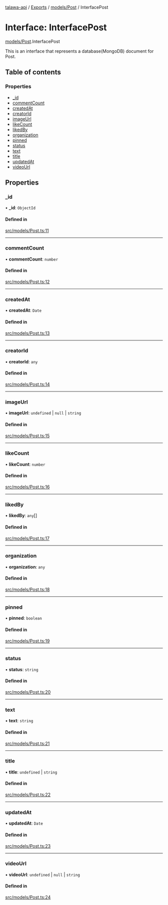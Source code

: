 [talawa-api](../README.md) / [Exports](../modules.md) / [models/Post](../modules/models_Post.md) / InterfacePost

# Interface: InterfacePost

[models/Post](../modules/models_Post.md).InterfacePost

This is an interface that represents a database(MongoDB) document for Post.

## Table of contents

### Properties

- [\_id](models_Post.InterfacePost.md#_id)
- [commentCount](models_Post.InterfacePost.md#commentcount)
- [createdAt](models_Post.InterfacePost.md#createdat)
- [creatorId](models_Post.InterfacePost.md#creatorid)
- [imageUrl](models_Post.InterfacePost.md#imageurl)
- [likeCount](models_Post.InterfacePost.md#likecount)
- [likedBy](models_Post.InterfacePost.md#likedby)
- [organization](models_Post.InterfacePost.md#organization)
- [pinned](models_Post.InterfacePost.md#pinned)
- [status](models_Post.InterfacePost.md#status)
- [text](models_Post.InterfacePost.md#text)
- [title](models_Post.InterfacePost.md#title)
- [updatedAt](models_Post.InterfacePost.md#updatedat)
- [videoUrl](models_Post.InterfacePost.md#videourl)

## Properties

### \_id

• **\_id**: `ObjectId`

#### Defined in

[src/models/Post.ts:11](https://github.com/adi790uu/talawa-api/blob/b1ec05b/src/models/Post.ts#L11)

___

### commentCount

• **commentCount**: `number`

#### Defined in

[src/models/Post.ts:12](https://github.com/adi790uu/talawa-api/blob/b1ec05b/src/models/Post.ts#L12)

___

### createdAt

• **createdAt**: `Date`

#### Defined in

[src/models/Post.ts:13](https://github.com/adi790uu/talawa-api/blob/b1ec05b/src/models/Post.ts#L13)

___

### creatorId

• **creatorId**: `any`

#### Defined in

[src/models/Post.ts:14](https://github.com/adi790uu/talawa-api/blob/b1ec05b/src/models/Post.ts#L14)

___

### imageUrl

• **imageUrl**: `undefined` \| ``null`` \| `string`

#### Defined in

[src/models/Post.ts:15](https://github.com/adi790uu/talawa-api/blob/b1ec05b/src/models/Post.ts#L15)

___

### likeCount

• **likeCount**: `number`

#### Defined in

[src/models/Post.ts:16](https://github.com/adi790uu/talawa-api/blob/b1ec05b/src/models/Post.ts#L16)

___

### likedBy

• **likedBy**: `any`[]

#### Defined in

[src/models/Post.ts:17](https://github.com/adi790uu/talawa-api/blob/b1ec05b/src/models/Post.ts#L17)

___

### organization

• **organization**: `any`

#### Defined in

[src/models/Post.ts:18](https://github.com/adi790uu/talawa-api/blob/b1ec05b/src/models/Post.ts#L18)

___

### pinned

• **pinned**: `boolean`

#### Defined in

[src/models/Post.ts:19](https://github.com/adi790uu/talawa-api/blob/b1ec05b/src/models/Post.ts#L19)

___

### status

• **status**: `string`

#### Defined in

[src/models/Post.ts:20](https://github.com/adi790uu/talawa-api/blob/b1ec05b/src/models/Post.ts#L20)

___

### text

• **text**: `string`

#### Defined in

[src/models/Post.ts:21](https://github.com/adi790uu/talawa-api/blob/b1ec05b/src/models/Post.ts#L21)

___

### title

• **title**: `undefined` \| `string`

#### Defined in

[src/models/Post.ts:22](https://github.com/adi790uu/talawa-api/blob/b1ec05b/src/models/Post.ts#L22)

___

### updatedAt

• **updatedAt**: `Date`

#### Defined in

[src/models/Post.ts:23](https://github.com/adi790uu/talawa-api/blob/b1ec05b/src/models/Post.ts#L23)

___

### videoUrl

• **videoUrl**: `undefined` \| ``null`` \| `string`

#### Defined in

[src/models/Post.ts:24](https://github.com/adi790uu/talawa-api/blob/b1ec05b/src/models/Post.ts#L24)
